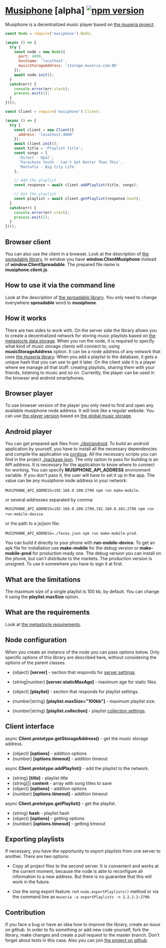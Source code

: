 # [Musiphone](https://github.com/ortexx/musiphone/) [alpha] [![npm version](https://badge.fury.io/js/musiphone.svg)](https://badge.fury.io/js/musiphone)

Musiphone is a decentralized music player based on [the museria project](https://github.com/ortexx/museria/).

```javascript
const Node = require('musiphone').Node;

(async () => {  
  try {
    const node = new Node({
      port: 4000,
      hostname: 'localhost',
      musicStorageAddress: 'storage.museria.com:80'
    });
    await node.init();
  }
  catch(err) {
    console.error(err.stack);
    process.exit(1);
  }
})();
```

```javascript
const Client = require('musiphone').Client;

(async () => {  
  try {
    const client = new Client({
      address: 'localhost:4000'
    });
    await client.init();    
    const title = 'Playlist title';
    const songs = [
      'Direct - Opal',
      `Parachute Youth - Can't Get Better Than This`,
      'Mattafix - Big City Life'
    ];

    // Add the playlist
    const response = await client.addPlaylist(title, songs);

    // Get the playlist
    const playlist = await client.getPlaylist(response.hash);
  }
  catch(err) {
    console.error(err.stack);
    process.exit(1);
  }
})();
```

## Browser client
You can also use the client in a browser. Look at the description of [the spreadable library](https://github.com/ortexx/spreadable/#how-to-use-the-client-in-a-browser). In window you have __window.ClientMusiphone__ instead of __window.ClientSpreadable__. The prepared file name is __musiphone.client.js__.

## How to use it via the command line
Look at the description of [the spreadable library](https://github.com/ortexx/spreadable/#how-to-use-it-via-the-command-line). You only need to change everywhere **spreadable** word to **musiphone**.

## How it works

There are two sides to work with. On the server side the library allows you to create a decentralized network for storing music playlists based on [the metastocle data storage](https://github.com/ortexx/metastocle/). When you run the node, it is required to specify what kind of music storage clients will connect to, using __musicStorageAddress__ option. It can be a node address of any network that uses [the museria library](https://github.com/ortexx/museria/). When you add a playlist to the database, it gets a unique hash that you can use to get it later. On the client side it is a player where we manage all that stuff: creating playlists, sharing them with your friends, listening to music and so on. Currently, the player can be used in the browser and android smartphones.

## Browser player
To use browser version of the player you only need to find and open any available musiphone node address. It will look like a regular website. You can use [the player version](https://github.com/ortexx/museria-player/) based on [the global music storage](https://github.com/ortexx/museria-global/).

## Android player
You can get prepared apk files from [./dist/android](https://github.com/ortexx/musiphone/tree/master/dist/android). To build an android application by yourself, you have to install all the necessary dependencies and compile the application via [cordova](https://cordova.apache.org/).
All the necessary scripts you can find in the project [./package.json](https://github.com/ortexx/musiphone/blob/master/package.json).
The only option to pass for building is an API address. It is necessary for the application to know where to connect for working. You can specify  __MUSIPHONE_API_ADDRESS__ environment variable. If you don't pass it, the user will have to set it up in the app. The value can be any musiphone node address in your network:

`MUSIPHONE_API_ADDRESS=192.168.0.100:2790 npm run make-mobile`.

or several addresses separated by comma:

`MUSIPHONE_API_ADDRESS=192.168.0.100:2790,192.168.0.101:2790 npm run run-mobile-device`.

or the path to a js/json file:

`MUSIPHONE_API_ADDRESS=./faces.json npm run make-mobile-prod`.

You can build it directly to your phone with __run-mobile-device__. 
To get an apk file for installation use __make-mobile__ for the debug version or __make-mobile-prod__ for production ready one. The debug version you can install on the phone, but can't distribute to the markets. The production version is unsigned. To use it somewhere you have to sign it at first.

## What are the limitations
The maximum size of a single playlist is 100 kb, by default. You can change it using the __playlist.maxSize__ option.

## What are the requirements
Look at [the metastocle requirements](https://github.com/ortexx/metastocle/#what-are-the-requirements).

## Node configuration

When you create an instance of the node you can pass options below. Only specific options of this library are described here, without considering the options of the parent classes.

* {object} __[server]__ - section that responds for [server settings](https://github.com/ortexx/spreadable#node-configuration).

* {string|number} __[server.staticMaxAge]__ - maximum age for static files.

* {object} __[playlist]__ - section that responds for playlist settings.

* {number|string} __[playlist.maxSize="100kb"]__ - maximum playlist size.

* {number|string} __[playlist.collection]__ - playlist [collection settings](https://github.com/ortexx/metastocle#collection-configuration).

## Client interface

async __Client.prototype.getStorageAddress()__ - get the music storage address.
  * {object} __[options]__ - addition options
  * {number} __[options.timeout]__ - addition timeout

async __Client.prototype.addPlaylist()__ - add the playlist to the network.
  * {string} __[title]__ - playlist title
  * {string[]} __content__ - array with song titles to save
  * {object} __[options]__ - addition options
  * {number} __[options.timeout]__ - addition timeout

async __Client.prototype.getPlaylist()__ - get the playlist.
  * {string} __hash__ - playlist hash
  * {object} __[options]__ - getting options
  * {number} __[options.timeout]__ - getting timeout

## Exporting playlists
If necessary, you have the opportunity to export playlists from one server to another. There are two options:

* Copy all project files to the second server. It is convenient and works at the current moment, because the node is able to reconfigure all information to a new address. But there is no guarantee that this will work in the future.

* Use the song export feature: run ``` node.exportPlaylists() ``` method or via the command line as ``` museria -a exportPlaylists -n 2.2.2.2:2790 ```.

## Contribution
If you face a bug or have an idea how to improve the library, create an issue on github. In order to fix something or add new code yourself, fork the library, make changes and create a pull request to the master branch. Don't forget about tests in this case. Also you can join [the project on github](https://github.com/ortexx/musiphone/projects/1).